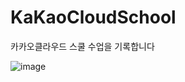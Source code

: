 # KaKaoCloudSchool
카카오클라우드 스쿨 수업을 기록합니다



![image](https://user-images.githubusercontent.com/73453283/173314609-6262a620-9f28-4c81-96ef-5504a8eeb1e1.png)


